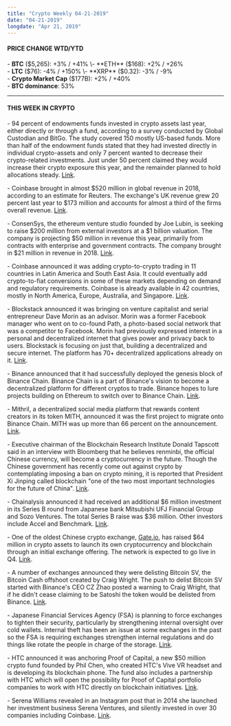 ```yaml
---
title: "Crypto Weekly 04-21-2019"
date: "04-21-2019"
longdate: "Apr 21, 2019"
---
```


#### **PRICE CHANGE WTD/YTD**

\- **BTC** ($5,265): +3% / +41%  
\- **ETH** ($168): +2% / +26%  
\- **LTC** ($76): -4% / +150%  
\- **XRP** ($0.32): -3% / -9%  
\- **Crypto Market Cap** ($177B): +2% / +40%  
\- **BTC dominance**: 53%



---

#### **THIS WEEK IN CRYPTO**

\- 94 percent of endowments funds invested in crypto assets last year, either directly or through a fund, according to a survey conducted by Global Custodian and BitGo. The study covered 150 mostly US-based funds. More than half of the endowment funds stated that they had invested directly in individual crypto-assets and only 7 percent wanted to decrease their crypto-related investments. Just under 50 percent claimed they would increase their crypto exposure this year, and the remainder planned to hold allocations steady. [Link](https://www.thetradenewscrypto.com/vast-majority-endowment-funds-testing-crypto-investments/).   


\- Coinbase brought in almost $520 million in global revenue in 2018, according to an estimate for Reuters. The exchange's UK revenue grew 20 percent last year to $173 million and accounts for almost a third of the firms overall revenue. [Link](https://uk.reuters.com/article/uk-crypto-currencies-vc/big-corporates-back-crypto-plumbing-despite-currency-caution-idUKKCN1RU0KV).   


\- ConsenSys, the ethereum venture studio founded by Joe Lubin, is seeking to raise $200 million from external investors at a $1 billion valuation. The company is projecting $50 million in revenue this year, primarily from contracts with enterprise and government contracts. The company brought in $21 million in revenue in 2018. [Link](https://www.theinformation.com/articles/consensys-seeks-200-million-from-investors-after-bumpy-year).   


\- Coinbase announced it was adding crypto-to-crypto trading in 11 countries in Latin America and South East Asia. It could eventually add crypto-to-fiat conversions in some of these markets depending on demand and regulatory requirements. Coinbase is already available in 42 countries, mostly in North America, Europe, Australia, and Singapore. [Link](https://techcrunch.com/2019/04/17/coinbase-launches-in-11-countries-with-crypto-to-crypto-conversions-only/).   


\- Blockstack announced it was bringing on venture capitalist and serial entrepreneur Dave Morin as an advisor. Morin was a former Facebook manager who went on to co-found Path, a photo-based social network that was a competitor to Facebook. Morin had previously expressed interest in a personal and decentralized internet that gives power and privacy back to users. Blockstack is focusing on just that, building a decentralized and secure internet. The platform has 70+ decentralized applications already on it. [Link](https://blog.blockstack.org/dave-morin-blockstack-future-of-dapps/).   


\- Binance announced that it had successfully deployed the genesis block of Binance Chain. Binance Chain is a part of Binance's vision to become a decentralized platform for different cryptos to trade. Binance hopes to lure projects building on Ethereum to switch over to Binance Chain. [Link](https://community.binance.org/t/binance-chain-mainnet-swap/1094).   


\- Mithril, a decentralized social media platform that rewards content creators in its token MITH, announced it was the first project to migrate onto Binance Chain. MITH was up more than 66 percent on the announcement. [Link](https://www.theblockcrypto.com/tiny/mith-soars-after-mithril-announces-it-will-be-the-first-project-on-binance-chain/).   


\- Executive chairman of the Blockchain Research Institute Donald Tapscott said in an interview with Bloomberg that he believes renminbi, the official Chinese currency, will become a cryptocurrency in the future. Though the Chinese government has recently come out against crypto by contemplating imposing a ban on crypto mining, it is reported that President Xi Jinping called blockchain "one of the two most important technologies for the future of China". [Link](https://www.bloomberg.com/news/videos/2019-04-17/the-renminbi-will-become-a-cryptocurrency-blockchain-research-inst-s-tapscott-says-video).   


\- Chainalysis announced it had received an additional $6 million investment in its Series B round from Japanese bank Mitsubishi UFJ Financial Group and Sozo Ventures. The total Series B raise was $36 million. Other investors include Accel and Benchmark. [Link](https://www.prnewswire.com/news-releases/chainalysis-secures-strategic-investment-from-japan-fintech-experts-for-apac-expansion-300832362.html).   


\- One of the oldest Chinese crypto exchange, [Gate.io](http://gate.io/), has raised $64 million in crypto assets to launch its own cryptocurrency and blockchain through an initial exchange offering. The network is expected to go live in Q4. [Link](https://www.coindesk.com/gate-io-raises-64-million-for-launch-of-new-exchange-cryptocurrency).   


\- A number of exchanges announced they were delisting Bitcoin SV, the Bitcoin Cash offshoot created by Craig Wright. The push to delist Bitcoin SV started with Binance's CEO CZ Zhao posted a warning to Craig Wright, that if he didn't cease claiming to be Satoshi the token would be delisted from Binance. [Link](https://www.theblockcrypto.com/tiny/binance-is-delisting-bitcoin-sv/).   


\- Japanese Financial Services Agency (FSA) is planning to force exchanges to tighten their security, particularly by strengthening internal oversight over cold wallets. Internal theft has been an issue at some exchanges in the past so the FSA is requiring exchanges strengthen internal regulations and do things like rotate the people in charge of the storage. [Link](https://www.reuters.com/article/us-japan-cryptocurency/japan-to-require-crypto-exchanges-to-bolster-internal-oversight-source-idUSKCN1RS0YO).   


\- HTC announced it was anchoring Proof of Capital, a new $50 million crypto fund founded by Phil Chen, who created HTC's Vive VR headset and is developing its blockchain phone. The fund also includes a partnership with HTC which will open the possibility for Proof of Capital portfolio companies to work with HTC directly on blockchain initiatives. [Link](https://techcrunch.com/2019/04/17/proof-of-capital-50-million/).   


\- Serena Williams revealed in an Instagram post that in 2014 she launched her investment business Serena Ventures, and silently invested in over 30 companies including Coinbase. [Link](https://cointelegraph.com/news/four-olympic-gold-medals-winner-tennis-player-serena-williams-invests-in-coinbase).